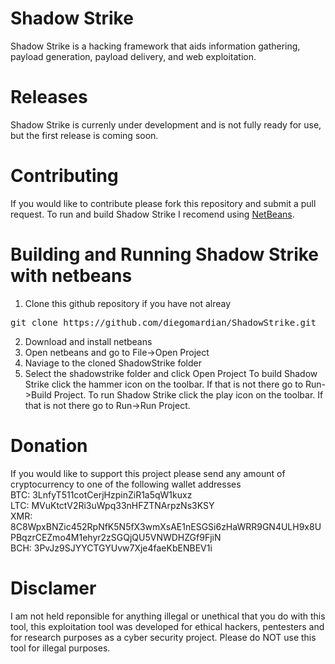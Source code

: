 # Shadow Strike
Shadow Strike is a hacking framework that aids information gathering, payload generation, payload delivery, and web exploitation.
# Releases
Shadow Strike is currenly under development and is not fully ready for use, but the first release is coming soon.
# Contributing
If you would like to contribute please fork this repository and submit a pull request. To run and build Shadow Strike I recomend using [NetBeans](https://netbeans.org).
# Building and Running Shadow Strike with netbeans
1. Clone this github repository if you have not alreay
<pre>
git clone https://github.com/diegomardian/ShadowStrike.git
</pre>
2. Download and install netbeans
3. Open netbeans and go to File->Open Project
4. Naviage to the cloned ShadowStrike folder
5. Select the shadowstrike folder and click Open Project
To build Shadow Strike click the hammer icon on the toolbar. If that is not there go to Run->Build Project.
To run Shadow Strike click the play icon on the toolbar. If that is not there go to Run->Run Project.
# Donation
If you would like to support this project please send any amount of cryptocurrency to one of the following wallet addresses<br>
BTC: 3LnfyT511cotCerjHzpinZiR1a5qW1kuxz<br>
LTC: MVuKtctV2Ri3uWpq33nHFZTNArpzNs3KSY<br>
XMR: 8C8WpxBNZic452RpNfK5N5fX3wmXsAE1nESGSi6zHaWRR9GN4ULH9x8UPBqzrCEZmo4M1ehyr2zSGQjQU5VNWDHZGf9FjiN<br>
BCH: 3PvJz9SJYYCTGYUvw7Xje4faeKbENBEV1i<br>


# Disclamer
I am not held reponsible for anything illegal or unethical that you do with this tool, this exploitation tool was developed for ethical hackers, pentesters and for research purposes as a cyber security project. Please do NOT use this tool for illegal purposes.
